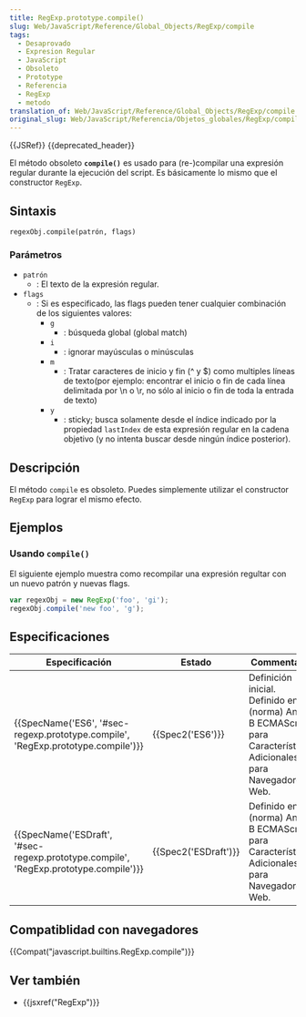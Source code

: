 ```yaml
---
title: RegExp.prototype.compile()
slug: Web/JavaScript/Reference/Global_Objects/RegExp/compile
tags:
  - Desaprovado
  - Expresion Regular
  - JavaScript
  - Obsoleto
  - Prototype
  - Referencia
  - RegExp
  - metodo
translation_of: Web/JavaScript/Reference/Global_Objects/RegExp/compile
original_slug: Web/JavaScript/Referencia/Objetos_globales/RegExp/compile
---
```


{{JSRef}} {{deprecated_header}}

El método obsoleto **`compile()`** es usado para (re-)compilar una expresión regular durante la ejecución del script. Es básicamente lo mismo que el constructor `RegExp`.

## Sintaxis

```
regexObj.compile(patrón, flags)
```

### Parámetros

- `patrón`
  - : El texto de la expresión regular.
- `flags`
  - : Si es especificado, las flags pueden tener cualquier combinación de los siguientes valores:
    - `g`
      - : búsqueda global (global match)
    - `i`
      - : ignorar mayúsculas o minúsculas
    - `m`
      - : Tratar caracteres de inicio y fin (^ y $) como multiples líneas de texto(por ejemplo: encontrar el inicio o fin de cada línea delimitada por \n o \r, no sólo al inicio o fin de toda la entrada de texto)
    - `y`
      - : sticky; busca solamente desde el índice indicado por la propiedad `lastIndex` de esta expresión regular en la cadena objetivo (y no intenta buscar desde ningún índice posterior).

## Descripción

El método `compile` es obsoleto. Puedes simplemente utilizar el constructor `RegExp` para lograr el mismo efecto.

## Ejemplos

### Usando `compile()`

El siguiente ejemplo muestra como recompilar una expresión regultar con un nuevo patrón y nuevas flags.

```js
var regexObj = new RegExp('foo', 'gi');
regexObj.compile('new foo', 'g');
```

## Especificaciones

| Especificación                                                                                                   | Estado                       | Commentario                                                                                                          |
| ---------------------------------------------------------------------------------------------------------------- | ---------------------------- | -------------------------------------------------------------------------------------------------------------------- |
| {{SpecName('ES6', '#sec-regexp.prototype.compile', 'RegExp.prototype.compile')}}     | {{Spec2('ES6')}}         | Definición inicial. Definido en la (norma) Annex B ECMAScript para Características Adicionales para Navegadores Web. |
| {{SpecName('ESDraft', '#sec-regexp.prototype.compile', 'RegExp.prototype.compile')}} | {{Spec2('ESDraft')}} | Definido en la (norma) Annex B ECMAScript para Características Adicionales para Navegadores Web.                     |

## Compatiblidad con navegadores

{{Compat("javascript.builtins.RegExp.compile")}}

## Ver también

- {{jsxref("RegExp")}}
